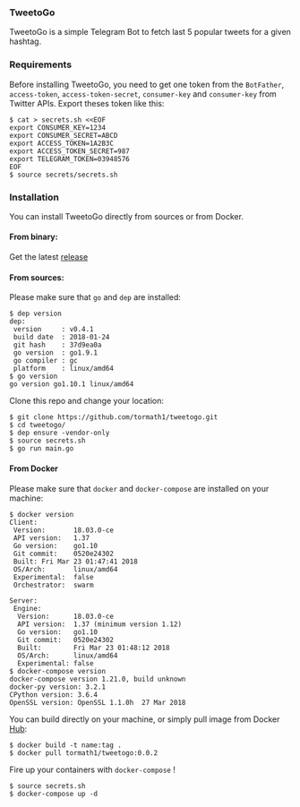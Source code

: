 ### TweetoGo

TweetoGo is a simple Telegram Bot to fetch last 5 popular tweets for a given hashtag.



### Requirements

Before installing TweetoGo, you need to get one token from the `BotFather`, `access-token`, `access-token-secret`, `consumer-key` and `consumer-key` from Twitter APIs. 
Export theses token like this:

```shell
$ cat > secrets.sh <<EOF
export CONSUMER_KEY=1234
export CONSUMER_SECRET=ABCD
export ACCESS_TOKEN=1A2B3C
export ACCESS_TOKEN_SECRET=987
export TELEGRAM_TOKEN=03948576
EOF
$ source secrets/secrets.sh
```

### Installation

You can install TweetoGo directly from sources or from Docker.

#### From binary: 

Get the latest [release](https://github.com/tormath1/tweetogo/releases)

#### From sources:

Please make sure that `go` and `dep` are installed: 

```shell
$ dep version
dep:
 version     : v0.4.1
 build date  : 2018-01-24
 git hash    : 37d9ea0a
 go version  : go1.9.1
 go compiler : gc
 platform    : linux/amd64
$ go version
go version go1.10.1 linux/amd64
```

Clone this repo and change your location: 

```shell
$ git clone https://github.com/tormath1/tweetogo.git
$ cd tweetogo/
$ dep ensure -vendor-only
$ source secrets.sh
$ go run main.go
```

#### From Docker

Please make sure that `docker` and `docker-compose` are installed on your machine: 

```shell
$ docker version
Client:
 Version:       18.03.0-ce
 API version:   1.37
 Go version:    go1.10
 Git commit:    0520e24302
 Built: Fri Mar 23 01:47:41 2018
 OS/Arch:       linux/amd64
 Experimental:  false
 Orchestrator:  swarm

Server:
 Engine:
  Version:      18.03.0-ce
  API version:  1.37 (minimum version 1.12)
  Go version:   go1.10
  Git commit:   0520e24302
  Built:        Fri Mar 23 01:48:12 2018
  OS/Arch:      linux/amd64
  Experimental: false
$ docker-compose version
docker-compose version 1.21.0, build unknown
docker-py version: 3.2.1
CPython version: 3.6.4
OpenSSL version: OpenSSL 1.1.0h  27 Mar 2018
```

You can build directly on your machine, or simply pull image from Docker [Hub](https://hub.docker.com/r/tormath1/tweetogo/): 

```shell
$ docker build -t name:tag .
$ docker pull tormath1/tweetogo:0.0.2
```

Fire up your containers with `docker-compose` !

```shell
$ source secrets.sh
$ docker-compose up -d 
```
